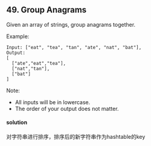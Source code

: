 ## 49. Group Anagrams

Given an array of strings, group anagrams together.

Example:
```
Input: ["eat", "tea", "tan", "ate", "nat", "bat"],
Output:
[
  ["ate","eat","tea"],
  ["nat","tan"],
  ["bat"]
]
```
Note:
* All inputs will be in lowercase.
* The order of your output does not matter.

#### solution
对字符串进行排序，排序后的新字符串作为hashtable的key